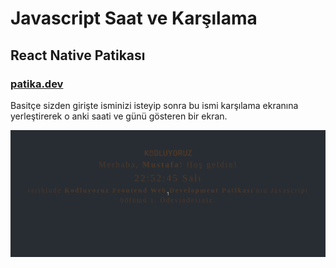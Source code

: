 # Javascript Saat ve Karşılama

## React Native Patikası

### [patika.dev](http://www.patika.dev)

Basitçe sizden girişte isminizi isteyip sonra bu ismi karşılama ekranına yerleştirerek o anki saati ve günü gösteren bir ekran.

![screenshot](./screen.gif)
